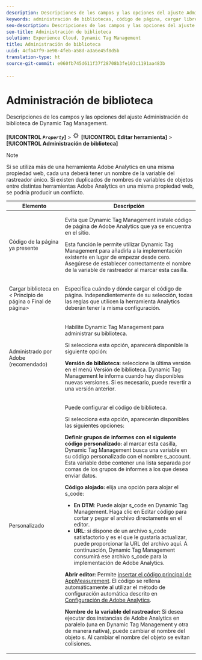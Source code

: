 ```yaml
---
description: Descripciones de los campos y las opciones del ajuste Administración de biblioteca de Dynamic Tag Management.
keywords: administración de bibliotecas, código de página, cargar librería en, administrado por adobe, personalizado, código alojado, s_code alojado
seo-description: Descripciones de los campos y las opciones del ajuste Administración de biblioteca de Dynamic Tag Management.
seo-title: Administración de biblioteca
solution: Experience Cloud, Dynamic Tag Management
title: Administración de biblioteca
uuid: 4cfa47f9-ae98-4feb-a58d-a3a6e45f8d5b
translation-type: ht
source-git-commit: e060fb745d611f37f28708b3fe103c1191aa483b

---
```



# Administración de biblioteca

Descripciones de los campos y las opciones del ajuste Administración de biblioteca de Dynamic Tag Management.

**[!UICONTROL *`Property`*]** &gt; ![](assets/settings_gear.png) **[!UICONTROL Editar herramienta]** &gt; **[!UICONTROL Administración de biblioteca]**

>[!NOTE]
>
>Si se utiliza más de una herramienta Adobe Analytics en una misma propiedad web, cada una deberá tener un nombre de la variable del rastreador único. Si existen duplicados de nombres de variables de objetos entre distintas herramientas Adobe Analytics en una misma propiedad web, se podría producir un conflicto.

<table id="table_2758C770C91B4025AD74009B360D71F7"> 
 <thead> 
  <tr> 
   <th colname="col1" class="entry"> Elemento </th> 
   <th colname="col2" class="entry"> Descripción </th> 
  </tr> 
 </thead>
 <tbody> 
  <tr> 
   <td colname="col1"> <p>Código de la página ya presente </p> </td> 
   <td colname="col2"> <p> Evita que Dynamic Tag Management instale código de página de <span class="keyword">Adobe Analytics</span> que ya se encuentra en el sitio. </p> <p>Esta función le permite utilizar Dynamic Tag Management para añadirla a la implementación existente en lugar de empezar desde cero. Asegúrese de establecer correctamente el nombre de la variable de rastreador al marcar esta casilla. </p> </td> 
  </tr> 
  <tr> 
   <td colname="col1"> <p>Cargar biblioteca en &lt;<span class="term"> Principio de página</span> o <span class="term">Final de página</span>&gt; </p> </td> 
   <td colname="col2"> <p>Especifica cuándo y dónde cargar el código de página. Independientemente de su selección, todas las reglas que utilicen la herramienta Analytics deberán tener la misma configuración. </p> </td> 
  </tr> 
  <tr> 
   <td colname="col1"> <p>Administrado por Adobe (recomendado) </p> </td> 
   <td colname="col2"> <p>Habilite Dynamic Tag Management para administrar su biblioteca. </p> <p>Si selecciona esta opción, aparecerá disponible la siguiente opción: </p> <p> <b>Versión de biblioteca:</b> seleccione la última versión en el menú <span class="wintitle">Versión de biblioteca</span>. Dynamic Tag Management le informa cuando hay disponibles nuevas versiones. Si es necesario, puede revertir a una versión anterior. </p> </td> 
  </tr> 
  <tr> 
   <td colname="col1"> <p> Personalizado </p> </td> 
   <td colname="col2"> <p>Puede configurar el código de biblioteca. </p> <p>Si selecciona esta opción, aparecerán disponibles las siguientes opciones: </p> <p> <b>Definir grupos de informes con el siguiente código personalizado:</b> al marcar esta casilla, Dynamic Tag Management busca una variable en su código personalizado con el nombre <span class="varname"> s_account</span>. Esta variable debe contener una lista separada por comas de los grupos de informes a los que desea enviar datos. </p> <p> <b>Código alojado:</b> elija una opción para alojar el <span class="filepath">s_code</span>: </p> 
    <ul id="ul_FC395283365A4BBAA8A5FE5871D16EC6"> 
     <li id="li_36D733C533CE40F1868309130551D4DE"> <b>En DTM</b>: Puede alojar <span class="filepath">s_code</span> en Dynamic Tag Management. Haga clic en <span class="uicontrol">Editar código</span> para cortar y pegar el archivo directamente en el editor. </li> 
     <li id="li_A64734C66D254079A5E16DC8DBEDA3F6"> <b>URL</b>: si dispone de un archivo <span class="filepath">s_code</span> satisfactorio y es el que le gustaría actualizar, puede proporcionar la URL del archivo aquí. A continuación, Dynamic Tag Management consumirá ese archivo <span class="filepath">s_code</span> para la implementación de <span class="keyword">Adobe Analytics</span>. </li> 
    </ul> <p> <b>Abrir editor: </b>Permite <a href="../../../implement/c-implement-with-dtm/c-aa-tool/t-appmeasurement-code.md#task_068D72664B2743359A64ADB8692D3658" format="dita" scope="local"> insertar el código principal de AppMeasurement</a>. El código se rellena automáticamente al utilizar el método de configuración automática descrito en <a href="../../../implement/c-implement-with-dtm/c-aa-tool/analytics-dtm.md#concept_FBA6679A0B79490F8296437F11E5E4F8" format="dita" scope="local">Configuración de Adobe Analytics</a>. </p> <p> <b>Nombre de la variable del rastreador:</b> Si desea ejecutar dos instancias de <span class="keyword">Adobe Analytics</span> en paralelo (una en Dynamic Tag Management y otra de manera nativa), puede cambiar el nombre del objeto<span class="term"> s</span>. Al cambiar el nombre del objeto se evitan colisiones. </p> </td> 
  </tr> 
 </tbody> 
</table>

